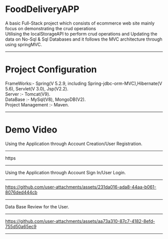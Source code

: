 # FoodDeliveryAPP
A basic Full-Stack project which consists of ecommerce web site mainly focus on demonstrating the crud operations  
Utilising the localStorageAPI to perform crud operations and Updating the data on No-Sql & Sql Databases and it follows the MVC architecture through using springMVC.
________________________________________________
# Project Configuration 
FrameWorks:- Spring(V 5.2.9, including Spring-jdbc-orm-MVC),Hibernate(V 5.6), Servlet(V 3.0), Jsp(V2.2).        
Server :- Tomcat(V9).          
DataBase :- MySql(V8), MongoDB(V2).            
Project Management :- Maven.            
_____________________________________________________________
# Demo Video
Using the Application through Account Creation/User Registration.
_________________________________________________
https
__________________________________________________
Using the Application through Account Sign In/User Login.
_________________________________________________
https://github.com/user-attachments/assets/231da016-ada8-44aa-b061-8076ded444cb
_________________________________________________
Data Base Review for the User.
________________________________________________
https://github.com/user-attachments/assets/aa73a310-87c7-4182-8efd-755d50a65ec9
_________________________________________________


